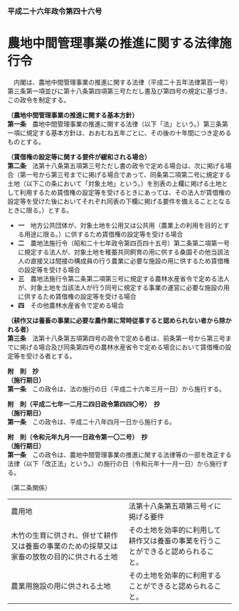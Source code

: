 ### 平成二十六年政令第四十六号  
# 農地中間管理事業の推進に関する法律施行令  
　内閣は、農地中間管理事業の推進に関する法律（平成二十五年法律第百一号）第三条第一項並びに第十八条第四項第三号ただし書及び第四号の規定に基づき、この政令を制定する。  
  
**（農地中間管理事業の推進に関する基本方針）**  
**第一条**　農地中間管理事業の推進に関する法律（以下「法」という。）第三条第一項に規定する基本方針は、おおむね五年ごとに、その後の十年間につき定めるものとする。  
  
**（賃借権の設定等に関する要件が緩和される場合）**  
**第二条**　法第十八条第五項第三号ただし書の政令で定める場合は、次に掲げる場合（第一号から第三号までに掲げる場合であって、同条第二項第二号に規定する土地（以下この条において「対象土地」という。）を別表の上欄に掲げる土地として利用するため賃借権の設定等を受けるときにあっては、その法人が賃借権の設定等を受けた後においてそれぞれ同表の下欄に掲げる要件を備えることとなるときに限る。）とする。  
* **一**　地方公共団体が、対象土地を公用又は公共用（農業上の利用を目的とする用途に限る。）に供するため賃借権の設定等を受ける場合  
* **二**　農地法施行令（昭和二十七年政令第四百四十五号）第二条第二項第一号に規定する法人が、対象土地を稚蚕共同飼育の用に供する桑園その他当該法人の直接又は間接の構成員の行う農業に必要な施設の用に供するため賃借権の設定等を受ける場合  
* **三**　農地法施行令第二条第二項第三号に規定する農林水産省令で定める法人が、対象土地を当該法人が行う同号に規定する事業の運営に必要な施設の用に供するため賃借権の設定等を受ける場合  
* **四**　その他農林水産省令で定める場合  
  
**（耕作又は養畜の事業に必要な農作業に常時従事すると認められない者から除かれる者）**  
**第三条**　法第十八条第五項第四号の政令で定める者は、前条第一号から第三号までに掲げる場合及び同条第四号の農林水産省令で定める場合において賃借権の設定等を受ける者とする。  
  
**附　則　抄**  
**（施行期日）**  
**第一条**　この政令は、法の施行の日（平成二十六年三月一日）から施行する。  
  
**附　則（平成二七年一二月二四日政令第四四〇号）　抄**  
**（施行期日）**  
**第一条**　この政令は、平成二十八年四月一日から施行する。  
  
**附　則（令和元年九月一一日政令第一〇二号）　抄**  
**（施行期日）**  
**第一条**　この政令は、農地中間管理事業の推進に関する法律等の一部を改正する法律（以下「改正法」という。）の施行の日（令和元年十一月一日）から施行する。  
  
（第二条関係）  

|||  
| --- | --- |  
|農用地|法第十八条第五項第三号イに掲げる要件|  
|木竹の生育に供され、併せて耕作又は養畜の事業のための採草又は家畜の放牧の目的に供される土地|その土地を効率的に利用して耕作又は養畜の事業を行うことができると認められること。|  
|農業用施設の用に供される土地|その土地を効率的に利用することができると認められること。|  
  
